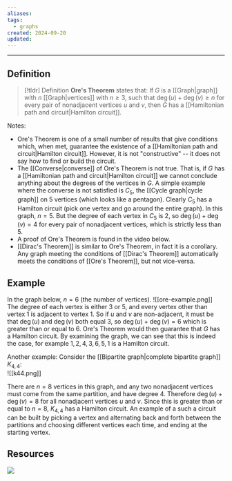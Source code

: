 ```yaml
---
aliases: 
tags:
  - graphs
created: 2024-09-20
updated:
---
```

---
## Definition 

> [!tldr] Definition
> **Ore's Theorem** states that: 
> If $G$ is a [[Graph|graph]] with $n$ [[Graph|vertices]] with $n \geq 3$, such that $\deg(u) + \deg(v) \geq n$ for every pair of nonadjacent vertices $u$ and $v$, then $G$ has a [[Hamiltonian path and circuit|Hamilton circuit]]. 

Notes: 
- Ore's Theorem is one of a small number of results that give conditions which, when met, guarantee the existence of a [[Hamiltonian path and circuit|Hamilton circuit]]. However, it is not "constructive" -- it does not say how to find or build the circuit. 
- The [[Converse|converse]] of Ore's Theorem is not true. That is, if $G$ has a [[Hamiltonian path and circuit|Hamilton circuit]] we cannot  conclude anything about the degrees of the vertices in $G$. A simple example where the converse is not satisfied is $C_5$, the [[Cycle graph|cycle graph]] on 5 vertices (which looks like a pentagon). Clearly $C_5$ has a Hamilton circuit (pick one vertex and go around the entire graph). In this graph, $n=5$. But the degree of each vertex in $C_5$ is 2, so $\deg(u) + \deg(v) = 4$ for every pair of nonadjacent vertices, which is strictly less than $5$. 
- A proof of Ore's Theorem is found in the video below. 
- [[Dirac's Theorem]] is similar to Ore's Theorem, in fact it is a corollary. Any graph meeting the conditions of [[Dirac's Theorem]] automatically meets the conditions of [[Ore's Theorem]], but not vice-versa. 

## Example

In the graph below, $n = 6$ (the number of vertices). 
![[ore-example.png]]
The degree of each vertex is either 3 or 5, and every vertex other than vertex 1 is adjacent to vertex 1. So if $u$ and $v$ are non-adjacent, it must be that $\deg(u)$ and $\deg(v)$ both equal 3, so $\deg(u) + \deg(v) = 6$ which is greater than or equal to 6. Ore's Theorem would then guarantee that $G$ has a Hamilton circuit. By examining the graph, we can see that this is indeed the case, for example $1, 2, 4, 3, 6, 5, 1$ is a Hamilton circuit. 

Another example: Consider the [[Bipartite graph|complete bipartite graph]] $K_{4,4}$:  
![[k44.png]]

There are $n=8$ vertices in this graph, and any two nonadjacent vertices must come from the same partition, and have degree 4. Therefore $\deg(u) + \deg(v) = 8$ for all nonadjacent vertices $u$ and $v$. Since this is greater than or equal to $n=8$, $K_{4,4}$ has a Hamilton circuit. An example of a such a circuit can be built by picking a vertex and alternating back and forth between the partitions and choosing different vertices each time, and ending at the starting vertex. 

## Resources 

![](https://www.youtube.com/watch?v=r0IHSXkSSGE)
